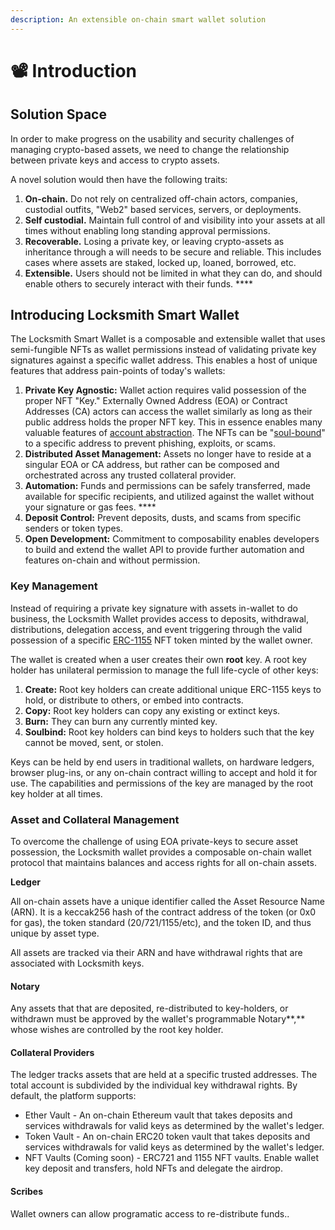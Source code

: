 ```yaml
---
description: An extensible on-chain smart wallet solution
---
```


# 📽 Introduction

## Solution Space

In order to make progress on the usability and security challenges of managing crypto-based assets, we need to change the relationship between private keys and access to crypto assets.

A novel solution would then have the following traits:

1. **On-chain.** Do not rely on centralized off-chain actors, companies, custodial outfits, "Web2" based services, servers, or deployments.
2. **Self custodial.** Maintain full control of and visibility into your assets at all times without enabling long standing approval permissions.
3. **Recoverable.** Losing a private key, or leaving crypto-assets as inheritance through a will needs to be secure and reliable. This includes cases where assets are staked, locked up, loaned, borrowed, etc.
4. **Extensible.** Users should not be limited in what they can do, and should enable others to securely interact with their funds. ****&#x20;

## Introducing Locksmith Smart Wallet

The Locksmith Smart Wallet is a composable and extensible wallet that uses semi-fungible NFTs as wallet permissions instead of validating private key signatures against a specific wallet address. This enables a host of unique features that address pain-points of today's wallets:

1. **Private Key Agnostic:** Wallet action requires valid possession of the proper NFT "Key." Externally Owned Address (EOA) or Contract Addresses (CA) actors can access the wallet similarly as long as their public address holds the proper NFT key. This in essence enables many valuable features of [account abstraction](https://blog.pantherprotocol.io/ethereum-account-abstraction-everything-you-need-to-know/). The NFTs can be "[soul-bound](https://vitalik.ca/general/2022/01/26/soulbound.html)" to a specific address to prevent phishing, exploits, or scams.
2. **Distributed Asset Management:** Assets no longer have to reside at a singular EOA or CA address, but rather can be composed and orchestrated across any trusted collateral provider.
3. **Automation:** Funds and permissions can be safely transferred, made available for specific recipients, and utilized against the wallet without your signature or gas fees. ****&#x20;
4. **Deposit Control:** Prevent deposits, dusts, and scams from specific senders or token types.
5. **Open Development:** Commitment to composability enables developers to build and extend the wallet API to provide further automation and features on-chain and without permission.

### Key Management

Instead of requiring a private key signature with assets in-wallet to do business, the Locksmith Wallet provides access to deposits, withdrawal, distributions, delegation access, and event triggering through the valid possession of a specific [ERC-1155](https://eips.ethereum.org/EIPS/eip-1155) NFT token minted by the wallet owner.

The wallet is created when a user creates their own **root** key. A root key holder has unilateral permission to manage the full life-cycle of other keys:

1. **Create:** Root key holders can create additional unique ERC-1155 keys to hold, or distribute to others, or embed into contracts.&#x20;
2. **Copy:** Root key holders can copy any existing or extinct keys.
3. **Burn:** They can burn any currently minted key.&#x20;
4. **Soulbind:** Root key holders can bind keys to holders such that the key cannot be moved, sent, or stolen.

Keys can be held by end users in traditional wallets, on hardware ledgers, browser plug-ins, or any on-chain contract willing to accept and hold it for use. The capabilities and permissions of the key are managed by the root key holder at all times.

### Asset and Collateral Management

To overcome the challenge of using EOA private-keys to secure asset possession, the Locksmith wallet provides a composable on-chain wallet protocol that maintains balances and access rights for all on-chain assets.

**Ledger**

All on-chain assets have a unique identifier called the Asset Resource Name (ARN).  It is a keccak256 hash of the contract address of the token (or 0x0 for gas), the token standard (20/721/1155/etc), and the token ID, and thus unique by asset type.

All assets are tracked via their ARN and have withdrawal rights that are associated with Locksmith keys.

#### Notary

Any assets that that are deposited, re-distributed to key-holders, or withdrawn must be approved by the wallet's programmable Notary**,** whose wishes are controlled by the root key holder. &#x20;

#### Collateral Providers

The ledger tracks assets that are held at a specific trusted addresses. The total account is subdivided by the individual key withdrawal rights. By default, the platform supports:

* Ether Vault - An on-chain Ethereum vault that takes deposits and services withdrawals for valid keys as determined by the wallet's ledger.
* Token Vault - An on-chain ERC20 token vault that takes deposits and services withdrawals for valid keys as determined by the wallet's ledger.&#x20;
* NFT Vaults (Coming soon) - ERC721 and 1155 NFT vaults. Enable wallet key deposit and transfers, hold NFTs and delegate the airdrop.

#### Scribes

Wallet owners can allow programatic access to re-distribute funds..

